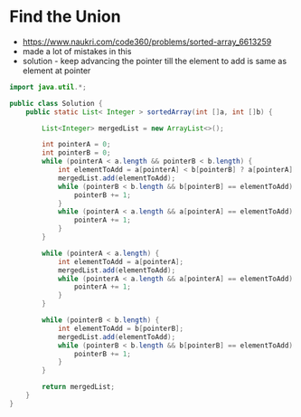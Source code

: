 # Find the Union

- https://www.naukri.com/code360/problems/sorted-array_6613259
- made a lot of mistakes in this
- solution - keep advancing the pointer till the element to add is same as element at pointer

```java
import java.util.*;

public class Solution {
    public static List< Integer > sortedArray(int []a, int []b) {

        List<Integer> mergedList = new ArrayList<>();

        int pointerA = 0;
        int pointerB = 0;
        while (pointerA < a.length && pointerB < b.length) {
            int elementToAdd = a[pointerA] < b[pointerB] ? a[pointerA] : b[pointerB];
            mergedList.add(elementToAdd);
            while (pointerB < b.length && b[pointerB] == elementToAdd) {
                pointerB += 1;
            }
            while (pointerA < a.length && a[pointerA] == elementToAdd) {
                pointerA += 1;
            }
        }

        while (pointerA < a.length) {
            int elementToAdd = a[pointerA];
            mergedList.add(elementToAdd);
            while (pointerA < a.length && a[pointerA] == elementToAdd) {
                pointerA += 1;
            }
        }

        while (pointerB < b.length) {
            int elementToAdd = b[pointerB];
            mergedList.add(elementToAdd);
            while (pointerB < b.length && b[pointerB] == elementToAdd) {
                pointerB += 1;
            }
        }

        return mergedList;
    }
}
```
